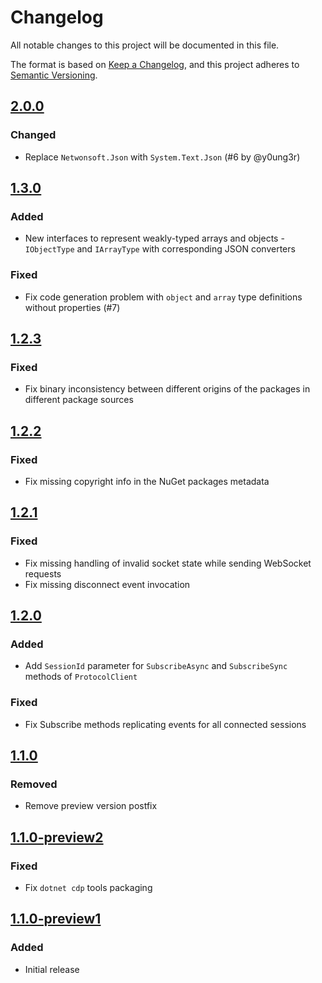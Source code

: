 # Changelog

All notable changes to this project will be documented in this file.

The format is based on [Keep a Changelog](https://keepachangelog.com/en/1.1.0/),
and this project adheres to [Semantic Versioning](https://semver.org/spec/v2.0.0.html).

## [2.0.0]

### Changed

- Replace `Netwonsoft.Json` with `System.Text.Json` (#6 by @y0ung3r)

## [1.3.0]

### Added

- New interfaces to represent weakly-typed arrays and objects - `IObjectType` and `IArrayType` with corresponding JSON converters

### Fixed

- Fix code generation problem with `object` and `array` type definitions without properties (#7)

## [1.2.3]

### Fixed

- Fix binary inconsistency between different origins of the packages in different package sources

## [1.2.2]

### Fixed

- Fix missing copyright info in the NuGet packages metadata

## [1.2.1]

### Fixed

- Fix missing handling of invalid socket state while sending WebSocket requests 
- Fix missing disconnect event invocation

## [1.2.0]

### Added

- Add `SessionId` parameter for `SubscribeAsync` and `SubscribeSync` methods of `ProtocolClient`

### Fixed

- Fix Subscribe methods replicating events for all connected sessions

## [1.1.0]

### Removed

- Remove preview version postfix

## [1.1.0-preview2]

### Fixed

- Fix `dotnet cdp` tools packaging

## [1.1.0-preview1]

### Added

- Initial release

[Unreleased]: https://github.com/seclerp/dotnet-chrome-protocol/compare/2.0.0...HEAD
[2.0.0]: https://github.com/seclerp/dotnet-chrome-protocol/compare/1.3.0...2.0.0
[1.3.0]: https://github.com/seclerp/dotnet-chrome-protocol/compare/1.2.3...1.3.0
[1.2.3]: https://github.com/seclerp/dotnet-chrome-protocol/compare/1.2.2...1.2.3
[1.2.2]: https://github.com/seclerp/dotnet-chrome-protocol/compare/1.2.1...1.2.2
[1.2.1]: https://github.com/seclerp/dotnet-chrome-protocol/compare/1.2.0...1.2.1
[1.2.0]: https://github.com/seclerp/dotnet-chrome-protocol/compare/1.1.0...1.2.0
[1.1.0]: https://github.com/seclerp/dotnet-chrome-protocol/compare/1.1.0-preview2...1.1.0
[1.1.0-preview2]: https://github.com/seclerp/dotnet-chrome-protocol/compare/1.1.0-preview1...1.1.0-preview2
[1.1.0-preview1]: https://github.com/seclerp/dotnet-chrome-protocol/releases/tag/v1.1.0-preview1
